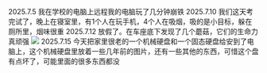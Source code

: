 2025.7.5
我在学校的电脑上远程我的电脑玩了几分钟崩铁
2025.7.10
我们这天考完试了，晚上在寝室里，有1个人在玩手机，4个人在吸烟，吸的是小目标，躲在厕所里，烟味很重
2025.7.12
放假了。在车座底下发现了几个蘑菇，它们的生命力真顽强
![](https://i2.hdslb.com/bfs/new_dyn/006493db1dea5e45e3de0bd638e90b113493145058740516.jpg@480w_214h_1s.avif)
2025.7.15
今天把家里很老的一个机械硬盘和一个固态硬盘给安到了电脑上，这个机械硬盘里放着一些几年前的图片，还有一些其他的东西，可惜这个盘有点坏了，可能里面的很多东西都没
